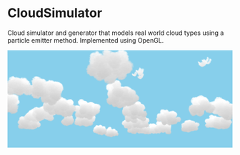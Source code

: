 # CloudSimulator
Cloud simulator and generator that models real world cloud types using a particle emitter method. Implemented using OpenGL.

![Screenshot](Resources/Screenshots/Test.png)
